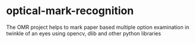 # optical-mark-recognition
The OMR project helps to mark paper based multiple option examination in  twinkle of an eyes using opencv, dlib and other python libraries
